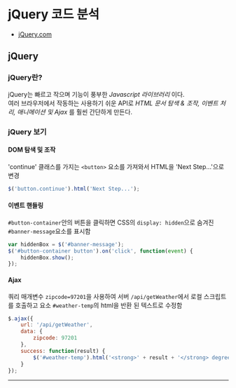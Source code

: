 # jQuery 코드 분석

* [jQuery.com](http://jquery.com/)

## jQuery

### jQuery란?

jQuery는 빠르고 작으며 기능이 풍부한 _Javascript 라이브러리_ 이다.  
여러 브라우저에서 작동하는 사용하기 쉬운 API로 _HTML 문서 탐색 & 조작, 이벤트 처리, 애니메이션 및 Ajax_ 를 훨씬 간단하게 만든다.

### jQuery 보기

#### DOM 탐색 및 조작

'continue' 클래스를 가지는 `<button>` 요소를 가져와서 HTML을 'Next Step...'으로 변경

```javascript
$('button.continue').html('Next Step...');
```

#### 이벤트 핸들링

`#button-container`안의 버튼을 클릭하면 CSS의 `display: hidden`으로 숨겨진 `#banner-message`요소를 표시함

```javascript
var hiddenBox = $('#banner-message');
$('#button-container button').on('click', function(event) {
    hiddenBox.show();
});
```

#### Ajax

쿼리 매개변수 `zipcode=97201`을 사용하여 서버 `/api/getWeather`에서 로컬 스크립트를 호출하고 요소 `#weather-temp`의 html을 반환 된 텍스트로 수정함

```javascript
$.ajax({
    url: '/api/getWeather',
    data: {
        zipcode: 97201
    },
    success: function(result) {
        $('#weather-temp').html('<strong>' + result + '</strong> degrees');
    }
});
```

***
